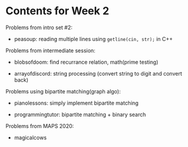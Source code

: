 # Contents for Week 2

Problems from intro set #2:

- peasoup: reading multiple lines using `getline(cin, str);` in C++

Problems from intermediate session:

- blobsofdoom: find recurrance relation, math(prime testing)

- arrayofdiscord: string processing (convert string to digit and convert back)

Problems using bipartite matching(graph algo):

- pianolessons: simply implement bipartite matching

- programmingtutor: bipartite matching + binary search

Problems from MAPS 2020:

- magicalcows
